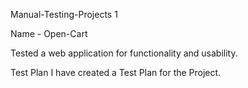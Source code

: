 Manual-Testing-Projects 1

Name - Open-Cart 

Tested a web application for functionality and usability.

Test Plan I have created a Test Plan for the Project.
